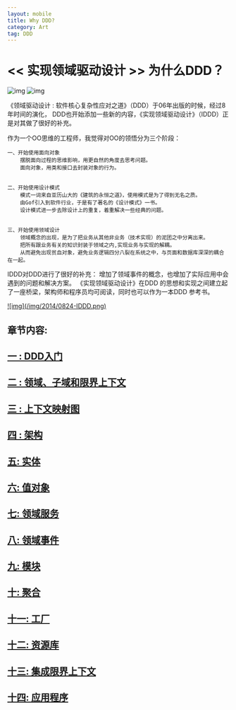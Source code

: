 ```yaml
---
layout: mobile
title: Why DDD?
category: Art
tag: DDD
---
```


<< 实现领域驱动设计 >> 为什么DDD？
=====================
![img](http://img5.douban.com/mpic/s2336739.jpg)
![img](http://img5.douban.com/mpic/s27236377.jpg)


《领域驱动设计 : 软件核心复杂性应对之道》（DDD）于06年出版的时候，经过8年时间的演化，
DDD也开始添加一些新的内容，《实现领域驱动设计》（IDDD）正是对其做了很好的补充。

作为一个OO思维的工程师，我觉得对OO的领悟分为三个阶段：

	一、开始使用面向对象
		摆脱面向过程的思维影响，用更自然的角度去思考问题。
		面向对象，用类和接口去封装对象的行为。


	二、开始使用设计模式
		模式一词来自亚历山大的《建筑的永恒之道》，使用模式是为了得到无名之质。
		由Gof引入到软件行业，于是有了著名的《设计模式》一书。
		设计模式进一步去除设计上的重复，着重解决一些经典的问题。


	三、开始使用领域设计
		领域概念的出现，是为了把业务从其他非业务（技术实现）的泥团之中分离出来。
		把所有跟业务有关的知识封装于领域之内,实现业务与实现的解耦。
		从而避免出现贫血对象，避免业务逻辑四分八裂在系统之中，与页面和数据库深深的耦合在一起。


IDDD对DDD进行了很好的补充：
	增加了领域事件的概念，也增加了实际应用中会遇到的问题和解决方案。
	《实现领域驱动设计》在DDD 的思想和实现之间建立起了一座桥梁，架构师和程序员均可阅读，同时也可以作为一本DDD 参考书。

<a href="/img/2014/0824-IDDD.png" target="_blank">
![img](/img/2014/0824-IDDD.png)
</a>

章节内容:
------------------
## [一 : DDD入门](/art/2014/07/18/IDDD_1.html)
## [二 : 领域、子域和限界上下文](/art/2014/07/20/IDDD_2.html)
## [三 : 上下文映射图](/art/2014/07/20/IDDD_3.html)
## [四 : 架构](/art/2014/07/23/IDDD_4.html)
## [五: 实体](/art/2014/07/26/IDDD_5.html)
## [六: 值对象](/art/2014/07/27/IDDD_6.html)
## [七: 领域服务](/art/2014/07/27/IDDD_7.html)
## [八: 领域事件](/art/2014/07/31/IDDD_8.html)
## [九: 模块](/art/2014/07/31/IDDD_9.html)
## [十: 聚合](/art/2014/08/01/IDDD_10.html)
## [十一: 工厂](/art/2014/08/04/IDDD_11.html)
## [十二: 资源库](/art/2014/08/15/IDDD_12.html)
## [十三: 集成限界上下文](/art/2014/08/18/IDDD_13.html)
## [十四: 应用程序](/art/2014/08/19/IDDD_14.html)




